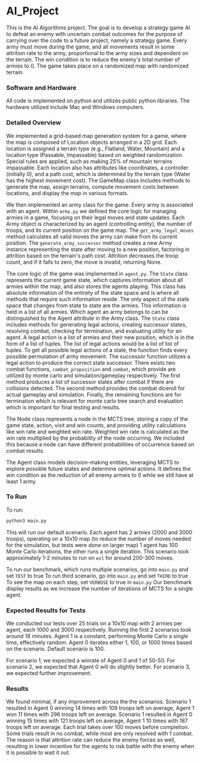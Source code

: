 # AI_Project

This is the AI Algorithms project. The goal is to develop a strategy game AI to defeat an enemy with uncertain combat outcomes for the purpose of carrying over the code to a future project, namely a strategy game. Every army must move during the game, and all movements result in some attrition rate to the army, proportional to the army sizes and dependent on the terrain. The win condition is to reduce the enemy's total number of armies to 0. The game takes place on a randomized map with randomized terrain. 

### Software and Hardware ###
All code is implemented on python and utilizes public python libraries. The hardware utilized include Mac and Windows computers.

### Detailed Overview ###
We implemented a grid-based map generation system for a game, where the map is composed of Location objects arranged in a 2D grid. Each location is assigned a terrain type (e.g., Flatland, Water, Mountain) and a location type (Passable, Impassable) based on weighted randomization. Special rules are applied, such as making 25% of mountain terrains impassable. Each location also has attributes like coordinates, a controller (initially 0), and a path cost, which is determined by the terrain type (Water has the highest movement cost). The GameMap class includes methods to generate the map, assign terrains, compute movement costs between locations, and display the map in various formats.

We then implemented an army class for the game. Every army is associated with an agent. Within `army.py` we defined the core logic for managing armies in a game, focusing on their legal moves and state updates. Each Army object is characterized by an agent (controlling entity), the number of troops, and its current position on the game map. The `get_army_legal_moves` method calculates all valid moves the army can make from its current position. The `generate_army_successor` method creates a new Army instance representing the state after moving to a new position, factoring in attrition based on the terrain's path cost. Attrition decreases the troop count, and if it falls to zero, the move is invalid, returning None. 

The core logic of the game was implemented in `agent.py`. The `State` class represents the current game state, which captures information about all armies within the map, and also stores the agents playing. This class has absolute information of the entirety of the state space and is where all methods that require such information reside. The only aspect of the state space that changes from state to state are the armies. This information is held in a list of all armies. Which agent an army belongs to can be distinguished by the Agent attribute in the Army class. The `State` class includes methods for generating legal actions, creating successor states, resolving combat, checking for termination, and evaluating utility for an agent. A legal action is a list of armies and their new position, which is in the form of a list of tuples. The list of legal actions would be a list of list of tuples. To get all possible legal actions of a state, the function finds every possible permutation of army movement. The successor function utilizes a legal action to produce the correct state successor. There exists two combat functions, `combat_proposition` and `combat`, which provide are utilized by monte carlo and simulation/gameplay respectively. The first method produces a list of successor states after combat if there are collisions detected. The second method provides the combat diceroll for actual gameplay and simulation. Finally, the remaining functions are for termination which is relevant for monte carlo tree search and evaluation which is important for final testing and results.

The Node class represents a node in the MCTS tree, storing a copy of the game state, action, visit and win counts, and providing utility calculations like win rate and weighted win rate. Weighted win rate is calculated as the win rate multiplied by the probability of the node occurring. We included this because a node can have different probabilities of occurrence based on combat results. 

The Agent class models decision-making entities, leveraging MCTS to explore possible future states and determine optimal actions. It defines the win condition as the reduction of all enemy armeis to 0 while we still have at least 1 army. 


### To Run ###
To run:
```bash
python3 main.py
```

This will run our default scenario. Each agent has 2 armies (2000 and 3000 troops), operating on a 10x10 map (to reduce the number of moves needed for the simulation, but tests were done on larger map)
1 agent has 100 Monte Carlo iterations, the other runs a single iteration. This scenario took approximately 1-2 minutes to run on `wsl` for around 200-300 moves.    

To run our benchmark, which runs multiple scenarios, go into `main.py` and set `TEST` to true
To run third scenario, go into `main.py` and set `THIRD` to true
To see the map on each step, set `VERBOSE` to true in `main.py`
Our benchmark display results as we increase the number of iterations of MCTS for a single agent.

### Expected Results for Tests ###
We conducted our tests over 25 trials on a 10x10 map with 2 armies per agent, each 1000 and 3000 respectively. Running the first 2 scenarios took around 18 minutes.
Agent 1 is a constant, performing Monte Carlo a single time, effectively random.
Agent 0 iterates either 1, 100, or 1000 times based on the scenario. Default scenario is 100.

For scenario 1, we expected a winrate of Agent 0 and 1 of 50-50.
For scenario 2, we expected that Agent 0 will do slightly better.
For scenario 3, we expected further improvement.

### Results ###
We found minimal, if any improvement across the the scenarios. 
Scenario 1 resulted in Agent 0 winning 14 times with 109 troops left on average, Agent 1 won 11 times with 296 troops left on average.
Scenario 1 resulted in Agent 0 winning 15 times with 121 troops left on average, Agent 1 10 times with 187 troops left on average.
Each trial takes over 100 moves before completion. Some trials result in no combat, while most are only resolved with 1 combat. The reason is that attrition rate can reduce the enemy forces as well, resulting in lower incentive for the agents to risk battle with the enemy when it is possible to wait it out.
